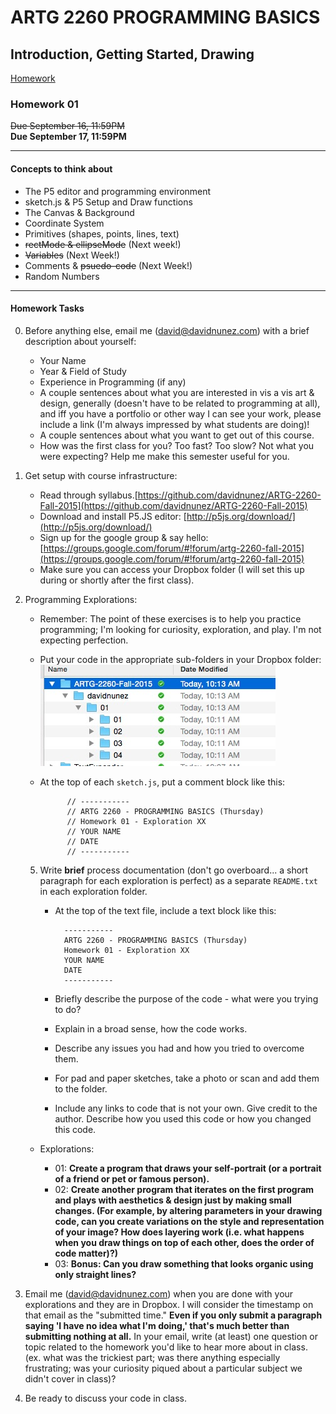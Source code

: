 # ARTG 2260  PROGRAMMING BASICS
## Introduction, Getting Started, Drawing

[Homework](#homework)

### Homework 01

<strike>Due September 16, 11:59PM</strike>  
**Due September 17, 11:59PM**

------
####  Concepts to think about 

+ The P5 editor and programming environment
+ sketch.js & P5 Setup and Draw functions
+ The Canvas & Background
+ Coordinate System
+ Primitives (shapes, points, lines, text)
+ <strike>rectMode & ellipseMode</strike> (Next week!)
+ <strike>Variables</strike> (Next Week!)
+ Comments & <strike>psuedo-code</strike> (Next Week!)
+ Random Numbers

------

#### Homework Tasks

0. Before anything else, email me (david@davidnunez.com) with a brief description about yourself:

    - Your Name
    - Year & Field of Study
    - Experience in Programming (if any)
    - A couple sentences about what you are interested in vis a vis art & design, generally (doesn't have to be related to programming at all), and iff you have a portfolio or other way I can see your work, please include a link (I'm always impressed by what students are doing)!
    - A couple sentences about what you want to get out of this course.
    - How was the first class for you?  Too fast?  Too slow? Not what you were expecting? Help me make this semester useful for you.

1. Get setup with course infrastructure:

    - Read through syllabus.[https://github.com/davidnunez/ARTG-2260-Fall-2015](https://github.com/davidnunez/ARTG-2260-Fall-2015)
    - Download and install P5.JS editor: [http://p5js.org/download/](http://p5js.org/download/)
    - Sign up for the google group & say hello: [https://groups.google.com/forum/#!forum/artg-2260-fall-2015](https://groups.google.com/forum/#!forum/artg-2260-fall-2015)
    - Make sure you can access your Dropbox folder (I will set this up during or shortly after the first class).

2. Programming Explorations:

    - Remember: The point of these exercises is to help you practice programming; I'm looking for curiosity, exploration, and play.  I'm not expecting perfection.
    - Put your code in the appropriate sub-folders in your Dropbox folder:
        ![](./dropbox-example.jpg)
    - At the top of each `sketch.js`, put a comment block like this:

                // -----------
                // ARTG 2260 - PROGRAMMING BASICS (Thursday)
                // Homework 01 - Exploration XX
                // YOUR NAME
                // DATE
                // -----------
    5. Write **brief** process documentation (don't go overboard... a short paragraph for each exploration is perfect) as a separate `README.txt` in each exploration folder.
        - At the top of the text file, include a text block like this:

                -----------
                ARTG 2260 - PROGRAMMING BASICS (Thursday)
                Homework 01 - Exploration XX
                YOUR NAME
                DATE
                -----------
        - Briefly describe the purpose of the code - what were you trying to do?
        - Explain in a broad sense, how the code works.
        - Describe any issues you had and how you tried to overcome them.
        - For pad and paper sketches, take a photo or scan and add them to the folder.
        - Include any links to code that is not your own. Give credit to the author. Describe how you used this code or how you changed this code.
    - Explorations:
    
        - 01: **Create a program that draws your self-portrait (or a portrait of a friend or pet or famous person).**
        - 02: **Create another program that iterates on the first program and plays with aesthetics & design just by making small changes.  (For example, by altering parameters in your drawing code, can you create variations on the style and representation of your image?   How does layering work (i.e. what happens when you draw things on top of each other, does the order of code matter)?)**
        - 03: **Bonus: Can you draw something that looks organic using only straight lines?**

3. Email me (david@davidnunez.com) when you are done with your explorations and they are in Dropbox.  I will consider the timestamp on that email as the "submitted time." **Even if you only submit a paragraph saying 'I have no idea what I'm doing,' that's much better than submitting nothing at all.**  In your email, write (at least) one question or topic related to the homework you'd like to hear more about in class. (ex. what was the trickiest part; was there anything especially frustrating; was your curiosity piqued about a particular subject we didn't cover in class)?

4. Be ready to discuss your code in class.
